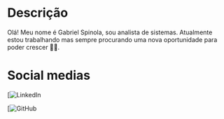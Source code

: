 
# Descrição

Olá! Meu nome é Gabriel Spinola, sou analista de sistemas. 
Atualmente estou trabalhando mas sempre procurando uma nova oportunidade para poder crescer 👨‍💻.

# Social medias
[![LinkedIn](https://www.linkedin.com/in/gabriel-spinola-b7653827/)

[![GitHub](https://github.com/gabrielspinola?tab=repositories)
